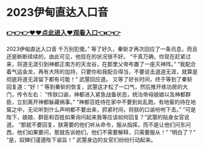 # 2023伊甸直达入口音

### <a href="https://github.com/haivs/yaos/issues/1">👉👉👉♥♥点此进入♥观看入口👈👉👉</a>

2023伊甸直达入口音
千万别犯傻。”
    等了好久，秦斩才再次回应了一条讯息，而且还是断断续续的，由此可见，他现在的状况很不好。
    “千真万确，你现在赶紧过来，将道无涯引到神都正南方的天龙谷，在那里父帝布置了一座灭神阵。”
    “我配合着气运金龙，再有大阵的加持，只要你和我配合得当，不要说击退道无涯，就算是彻底将道无涯留下都有可能！”
    武曌回应道。
    又等了好长时间，终于等到了秦斩回复道：“好！”
    等到秦斩的恢复，武曌这才松了一口气，然后推开练功房的大门，传令左右：
    “传朕口谕，神都进入紧急战备状态，统治帝母娘娘以及神都群臣，立刻离开神都躲藏祸事。”
    “神都百姓待在家中不要到处乱跑，有地窖的待在地窖之中，无论听到什么声响都不要出来，抓紧时间，将朕的口谕吩咐下去。”
    “可是陛下，娘娘、群臣和百姓如果询问起来我等应该如何回复？”武曌的贴身女官说道。
    “那就不要回复，朕需要的他们听从命令，服从指挥，而不是让他们问东问西，他们如果要问，那就告诉她们，他们不需要解释，只需要服从！”
    “明白了？”
    “是，奴婢们谨遵陛下谕旨！”
    武曌身边的女官们纷纷行动起来。
